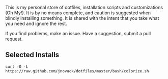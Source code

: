 This is my personal store of dotfiles, installation scripts and customizations
(Oh My!).  It is by no means complete, and caution is suggested when blindly
installing something.  It is shared with the intent that you take what you
need and ignore the rest.

If you find problems, make an issue. Have a suggestion, submit a pull request.


Selected Installs
-----------------

    curl -O -L https://raw.github.com/jnovack/dotfiles/master/bash/colorize.sh
